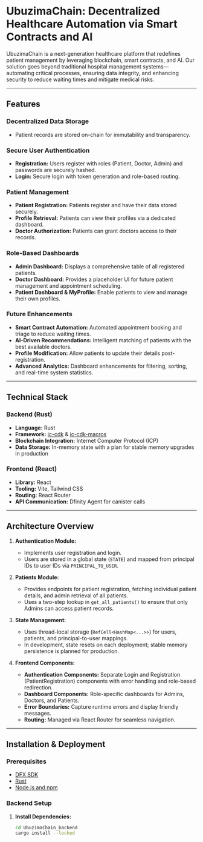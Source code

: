 # UbuzimaChain: Decentralized Healthcare Automation via Smart Contracts and AI

UbuzimaChain is a next-generation healthcare platform that redefines patient management by leveraging blockchain, smart contracts, and AI. Our solution goes beyond traditional hospital management systems—automating critical processes, ensuring data integrity, and enhancing security to reduce waiting times and mitigate medical risks.

---

## Features

### Decentralized Data Storage
- Patient records are stored on-chain for immutability and transparency.

### Secure User Authentication
- **Registration:** Users register with roles (Patient, Doctor, Admin) and passwords are securely hashed.
- **Login:** Secure login with token generation and role-based routing.

### Patient Management
- **Patient Registration:** Patients register and have their data stored securely.
- **Profile Retrieval:** Patients can view their profiles via a dedicated dashboard.
- **Doctor Authorization:** Patients can grant doctors access to their records.

### Role-Based Dashboards
- **Admin Dashboard:** Displays a comprehensive table of all registered patients.
- **Doctor Dashboard:** Provides a placeholder UI for future patient management and appointment scheduling.
- **Patient Dashboard & MyProfile:** Enable patients to view and manage their own profiles.

### Future Enhancements
- **Smart Contract Automation:** Automated appointment booking and triage to reduce waiting times.
- **AI-Driven Recommendations:** Intelligent matching of patients with the best available doctors.
- **Profile Modification:** Allow patients to update their details post-registration.
- **Advanced Analytics:** Dashboard enhancements for filtering, sorting, and real-time system statistics.

---

## Technical Stack

### Backend (Rust)
- **Language:** Rust
- **Framework:** [ic-cdk](https://github.com/dfinity/ic-cdk) & [ic-cdk-macros](https://github.com/dfinity/ic-cdk-macros)
- **Blockchain Integration:** Internet Computer Protocol (ICP)
- **Data Storage:** In-memory state with a plan for stable memory upgrades in production

### Frontend (React)
- **Library:** React
- **Tooling:** Vite, Tailwind CSS
- **Routing:** React Router
- **API Communication:** Dfinity Agent for canister calls

---

## Architecture Overview

1. **Authentication Module:**
   - Implements user registration and login.
   - Users are stored in a global state (`STATE`) and mapped from principal IDs to user IDs via `PRINCIPAL_TO_USER`.

2. **Patients Module:**
   - Provides endpoints for patient registration, fetching individual patient details, and admin retrieval of all patients.
   - Uses a two-step lookup in `get_all_patients()` to ensure that only Admins can access patient records.

3. **State Management:**
   - Uses thread-local storage (`RefCell<HashMap<...>>`) for users, patients, and principal-to-user mappings.
   - In development, state resets on each deployment; stable memory persistence is planned for production.

4. **Frontend Components:**
   - **Authentication Components:** Separate Login and Registration (PatientRegistration) components with error handling and role-based redirection.
   - **Dashboard Components:** Role-specific dashboards for Admins, Doctors, and Patients.
   - **Error Boundaries:** Capture runtime errors and display friendly messages.
   - **Routing:** Managed via React Router for seamless navigation.

---

## Installation & Deployment

### Prerequisites
- [DFX SDK](https://smartcontracts.org/docs/developers-guide/install-upgrade.html)
- [Rust](https://www.rust-lang.org/tools/install)
- [Node.js and npm](https://nodejs.org/)

### Backend Setup
1. **Install Dependencies:**
   ```bash
   cd UbuzimaChain_backend
   cargo install --locked
